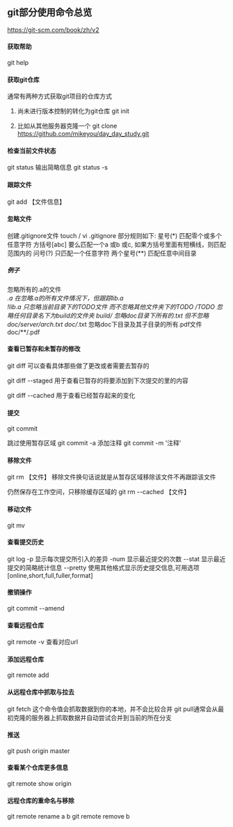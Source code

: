 ## git部分使用命令总览
https://git-scm.com/book/zh/v2

#### 获取帮助
git help

#### 获取git仓库
通常有两种方式获取git项目的仓库方式
1. 尚未进行版本控制的转化为git仓库
git init

2. 比如从其他服务器克隆一个
git clone https://github.com/mikeyou/day_day_study.git

#### 检查当前文件状态
git status 
输出简略信息
git status -s

#### 跟踪文件
git add 【文件信息】

#### 忽略文件
创建.gitignore文件
touch / vi  .gitignore
部分规则如下:
星号(*)        匹配零个或多个任意字符
方括号[abc]    要么匹配一个a 或b 或c, 如果方括号里面有短横线，则匹配范围内的
问号(?)        只匹配一个任意字符
两个星号(**)   匹配任意中间目录

##### 例子
忽略所有的.a的文件   
*.a
在忽略.a的所有文件情况下，但跟踪lib.a     
!lib.a
只忽略当前目录下的TODO文件 而不忽略其他文件夹下的TODO
/TODO
忽略任何目录名下为build的文件夹
build/
忽略doc目录下所有的.txt 但不忽略doc/server/arch.txt
doc/*.txt
忽略doc下目录及其子目录的所有.pdf文件
doc/**/.pdf

#### 查看已暂存和未暂存的修改
git diff 可以查看具体那些做了更改或者需要去暂存的

git diff --staged 用于查看已暂存的将要添加到下次提交的里的内容

git diff --cached 用于查看已经暂存起来的变化

#### 提交
git commit

跳过使用暂存区域
git commit -a 
添加注释
git commit -m '注释'


#### 移除文件
git rm 【文件】
移除文件换句话说就是从暂存区域移除该文件不再跟踪该文件

仍然保存在工作空间，只移除缓存区域的
git rm --cached 【文件】

#### 移动文件
git mv

#### 查看提交历史
git log
	-p 显示每次提交所引入的差异
	-num 显示最近提交的次数
	--stat 显示最近提交的简略统计信息
	--pretty 使用其他格式显示历史提交信息,可用选项[online,short,full,fuller,format]

#### 撤销操作
git commit --amend

#### 查看远程仓库
git remote
	-v 查看对应url

#### 添加远程仓库
git remote add
#### 从远程仓库中抓取与拉去
git fetch <remote>
这个命令值会抓取数据到你的本地，并不会比较合并
git pull通常会从最初克隆的服务器上抓取数据并自动尝试合并到当前的所在分支

#### 推送
git push origin master

#### 查看某个仓库更多信息
git remote show origin

#### 远程仓库的重命名与移除
git remote rename a b
git remote remove b



